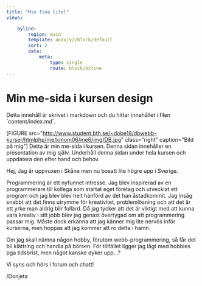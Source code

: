 ```yaml
---
title: "Min fina titel"
views:

    byline:
        region: main
        template: anax/v2/block/default
        sort: 2
        data:
            meta:
                type: single
                route: block/byline
---
```


Min me-sida i kursen design
=========================

<p>Detta innehåll är skrivet i markdown och du hittar innehållet i filen `content/index.md`.</p>

[FIGURE src="http://www.student.bth.se/~dobe18/dbwebb-kurser/htmlphp/me/kmom06/me6/img/DB.jpg" class="right" caption="Bild på mig"]
Detta är min me-sida i kursen. Denna sidan innehåller en presentation av mig själv. Underhåll denna sidan under hela kursen och uppdatera den efter hand och behov.

Hej, Jag är uppvuxen i Skåne men nu bosatt lite högre upp i Sverige.

Programmering är ett nyfunnet intresse. Jag blev inspirerad av en programmerare till kollega som startat eget företag och utvecklat ett program och jag blev blev helt hänförd av det han åstadkommit. Jag insåg snabbt att det finns utrymme för kreativitet, problemlösning och att det är ett yrke man aldrig blir fullärd. Då jag tycker att det är viktigt med att kunna vara kreativ i sitt jobb blev jag genast övertygad om att programmering passar mig. Måste dock erkänna att jag känner mig lite nervös inför kurserna, men hoppas att jag kommer att ro detta i hamn.

Om jag skall nämna någon hobby, förutom webb-programmering, så får det bli klättring och handla på börsen. För tillfället ligger jag lågt med hobbies pga tidsbrist, men något kanske dyker upp...?

Vi syns och hörs i forum och chatt!


/Donjeta
